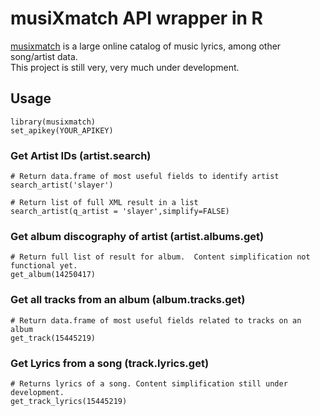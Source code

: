 # musiXmatch API wrapper in R

[musixmatch](https://www.musixmatch.com/) is a large online catalog of music lyrics, among other song/artist data.  
This project is still very, very much under development.

## Usage

```{r}
library(musixmatch)
set_apikey(YOUR_APIKEY)
```

### Get Artist IDs (**artist.search**)

```{r}
# Return data.frame of most useful fields to identify artist
search_artist('slayer')

# Return list of full XML result in a list
search_artist(q_artist = 'slayer',simplify=FALSE)
```

### Get album discography of artist (**artist.albums.get**)

```{r}
# Return full list of result for album.  Content simplification not functional yet.
get_album(14250417)
```

### Get all tracks from an album (**album.tracks.get**)

```{r}
# Return data.frame of most useful fields related to tracks on an album
get_track(15445219)
```

### Get Lyrics from a song (**track.lyrics.get**)
```{r}
# Returns lyrics of a song. Content simplification still under development.
get_track_lyrics(15445219)
```


